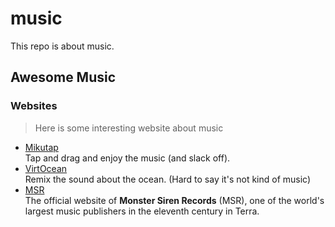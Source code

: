 # music

This repo is about music.

## Awesome Music

### Websites

> Here is some interesting website about music

- [Mikutap](https://aidn.jp/mikutap/)  
  Tap and drag and enjoy the music (and slack off).
- [VirtOcean](https://virtocean.com/)  
  Remix the sound about the ocean. (Hard to say it's not kind of music) 
- [MSR](https://monster-siren.hypergryph.com/)  
  The official website of **Monster Siren Records** (MSR), one of the world's largest music publishers in the eleventh century in Terra.
